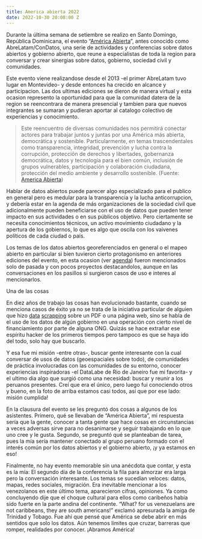 ```yaml
---
title: America abierta 2022
date: 2022-10-30 20:08:00 Z
---
```


Durante la última semana de setiembre se realizo en Santo Domingo, República Dominicana, el evento “[América Abierta](https://americaabierta.org/)”, antes conocido como AbreLatam/ConDatos, una serie de actividades y conferencias sobre datos abiertos y gobierno abierto, que reune a especialistas de toda la region para conversar y crear sinergias sobre datos, gobierno, sociedad civil y comunidades.

Este evento viene realizandose desde el 2013 -el primer AbreLatam tuvo lugar en Montevideo- y desde entonces ha crecido en alcance y participacion. Las dos ultimas ediciones se dieron de manera virtual y esta ocasion represento la oportunidad para que la comunidad datera de la region se reencontrara de manera presencial y tambien para que nuevos integrantes se sumaran y pudieran aportar al catalogo colectivo de experiencias y conocimiento.

> Este reencuentro de diversas comunidades nos permitirá conectar actores para trabajar juntos y juntas por una América más abierta, democrática y sostenible. Particularmente, en temas trascendentales como transparencia, integridad, prevención y lucha contra la corrupción, protección de derechos y libertades, gobernanza democrática, datos y tecnología para el bien común, inclusión de grupos vulnerables, participación y colaboración ciudadana, protección del medio ambiente y desarrollo sostenible. (Fuente: [America Abierta](https://americaabierta.org/acerca-de/))

Hablar de datos abiertos puede parecer algo especializado para el publico en general pero es medular para la transparencia y la lucha anticorrupcion, y debería estar en la agenda de más organizaciones de la sociedad civil que adicionalmente pueden beneficiarse con el uso de datos que pueden tener impacto en sus actividades o en sus públicos objetivo. Pero ciertamente se necesita conocimientos técnicos, un activo movimiento ciudadano y la apertura de los gobiernos, lo que es algo que oscila con los vaivenes políticos de cada ciudad o país.

Los temas de los datos abiertos georeferenciados en general o el mapeo abierto en particular si bien tuvieron cierto protagonismo en anteriores ediciones del evento, en esta ocasion (ver [agenda](https://americaabierta.org/agenda/)) fueron mencionados solo de pasada y con pocos proyectos destacandolos, aunque en las conversaciones en los pasillos si surgieron casos de uso e interes al mencionarlos.

Una de las cosas 

En diez años de trabajo las cosas han evolucionado bastante, cuando se menciona casos de éxito ya no se trata de la iniciativa particular de alguien que hizo [data](https://es.wikipedia.org/wiki/Screen_scraping) [scrapping](https://es.wikipedia.org/wiki/Web_scraping) sobre un PDF o una página web, sino se habla de el uso de los datos de algún gobierno en una operación con cierto nivel de financiamiento por parte de alguna ONG. Quizás se hace extrañar ese espíritu hacker de los primeros tiempos pero tampoco es que se haya ido del todo, solo hay que buscarlo.

Y esa fue mi misión -entre otras-, buscar gente interesante con la cual conversar de usos de datos (geoespaciales sobre todo), de comunidades de práctica involucradas con las comunidades de su entorno, conocer experiencias inspiradoras -el DataLabe de Rio de Janeiro fue mi favorita- y el ultimo dia algo que surgió como una necesidad: buscar y reunir a los peruanos presentes. Creí que era el único, pero luego fui conociendo otros y bueno, en la foto de arriba estamos casi todos, así que por ese lado: misión cumplida!

En la clausura del evento se les preguntó dos cosas a algunos de los asistentes. Primero, qué se llevaban de “América Abierta”, mi respuesta sería que la gente, conocer a tanta gente que hace cosas en circunstancias a veces adversas sirve para no desanimarse y seguir trabajando en lo que uno cree y le gusta. Segundo, se preguntó qué se planteaban de tarea, pues la mía sería mantener conectado al grupo peruano formado con el interés común por los datos abiertos y el gobierno abierto, ¡y ya estamos en eso!

Finalmente, no hay evento memorable sin una anécdota que contar, y esta es la mía: El segundo día de la conferencia la fila para almorzar era larga pero la conversación interesante. Los temas se sucedían veloces: datos, mapas, redes sociales, migración. Era inevitable mencionar a los venezolanos en este último tema, aparecieron cifras, opiniones. Ya como concluyendo dije que el choque cultural para ellos como caribeños había sido fuerte en la parte andina del continente. “What? for us venezuelans are not caribbeans, they are south americans!” exclamó apresurada la amiga de Trinidad y Tobago. Fue ahí que pensé que América se debe abrir en más sentidos que solo los datos. Aún tenemos límites que cruzar, barreras que romper, realidades por conocer. ¡Abramos América!
